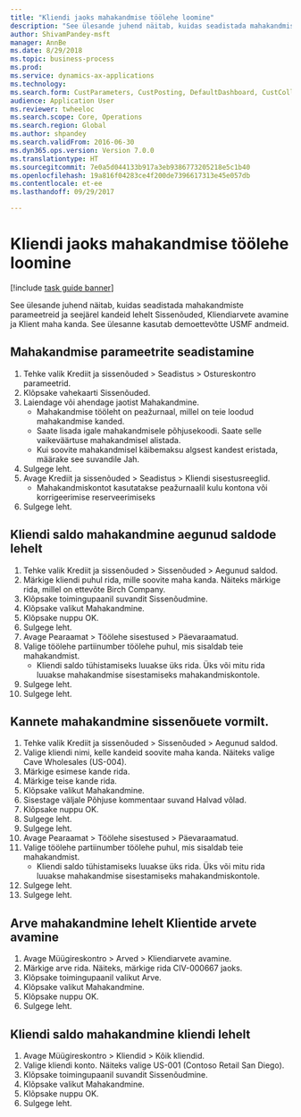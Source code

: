 ```yaml
--- 
title: "Kliendi jaoks mahakandmise töölehe loomine"
description: "See ülesande juhend näitab, kuidas seadistada mahakandmiste parameetreid ja seejärel kandeid lehelt Sissenõuded, Kliendiarvete avamine ja Klient maha kanda."
author: ShivamPandey-msft
manager: AnnBe
ms.date: 8/29/2018
ms.topic: business-process
ms.prod: 
ms.service: dynamics-ax-applications
ms.technology: 
ms.search.form: CustParameters, CustPosting, DefaultDashboard, CustCollectionsPoolsListPage, CustWriteOff, LedgerJournalTable, LedgerJournalTransDaily, CustCollections, CustOpenInvoicesListPage, CustTable
audience: Application User
ms.reviewer: twheeloc
ms.search.scope: Core, Operations
ms.search.region: Global
ms.author: shpandey
ms.search.validFrom: 2016-06-30
ms.dyn365.ops.version: Version 7.0.0
ms.translationtype: HT
ms.sourcegitcommit: 7e0a5d044133b917a3eb9386773205218e5c1b40
ms.openlocfilehash: 19a816f04283ce4f200de7396617313e45e057db
ms.contentlocale: et-ee
ms.lasthandoff: 09/29/2017

---
```

# <a name="create-a-write-off-journal-for-a-customer"></a>Kliendi jaoks mahakandmise töölehe loomine

[!include [task guide banner](../../includes/task-guide-banner.md)]

See ülesande juhend näitab, kuidas seadistada mahakandmiste parameetreid ja seejärel kandeid lehelt Sissenõuded, Kliendiarvete avamine ja Klient maha kanda. See ülesanne kasutab demoettevõtte USMF andmeid.


## <a name="set-up-the-write-off-parameters"></a>Mahakandmise parameetrite seadistamine
1. Tehke valik Krediit ja sissenõuded > Seadistus > Ostureskontro parameetrid.
2. Klõpsake vahekaarti Sissenõuded.
3. Laiendage või ahendage jaotist Mahakandmine.
    * Mahakandmise tööleht on peažurnaal, millel on teie loodud mahakandmise kanded.  
    * Saate lisada igale mahakandmisele põhjusekoodi. Saate selle vaikeväärtuse mahakandmisel alistada.  
    * Kui soovite mahakandmisel käibemaksu algsest kandest eristada, määrake see suvandile Jah.  
4. Sulgege leht.
5. Avage Krediit ja sissenõuded > Seadistus > Kliendi sisestusreeglid.
    * Mahakandmiskontot kasutatakse peažurnaalil kulu kontona või korrigeerimise reserveerimiseks   
6. Sulgege leht.

## <a name="write-off-a-customer-balance-from-the-aged-balances-page"></a>Kliendi saldo mahakandmine aegunud saldode lehelt
1. Tehke valik Krediit ja sissenõuded > Sissenõuded > Aegunud saldod.
2. Märkige kliendi puhul rida, mille soovite maha kanda. Näiteks märkige rida, millel on ettevõte Birch Company.
3. Klõpsake toimingupaanil suvandit Sissenõudmine.
4. Klõpsake valikut Mahakandmine.
5. Klõpsake nuppu OK.
6. Sulgege leht.
7. Avage Pearaamat > Töölehe sisestused > Päevaraamatud.
8. Valige töölehe partiinumber töölehe puhul, mis sisaldab teie mahakandmist.
    * Kliendi saldo tühistamiseks luuakse üks rida. Üks või mitu rida luuakse mahakandmise sisestamiseks mahakandmiskontole.  
9. Sulgege leht.
10. Sulgege leht.

## <a name="write-off-transactions-from-the-collections-form"></a>Kannete mahakandmine sissenõuete vormilt.
1. Tehke valik Krediit ja sissenõuded > Sissenõuded > Aegunud saldod.
2. Valige kliendi nimi, kelle kandeid soovite maha kanda. Näiteks valige Cave Wholesales (US-004).
3. Märkige esimese kande rida.
4. Märkige teise kande rida.
5. Klõpsake valikut Mahakandmine.
6. Sisestage väljale Põhjuse kommentaar suvand Halvad võlad.
7. Klõpsake nuppu OK.
8. Sulgege leht.
9. Sulgege leht.
10. Avage Pearaamat > Töölehe sisestused > Päevaraamatud.
11. Valige töölehe partiinumber töölehe puhul, mis sisaldab teie mahakandmist.
    * Kliendi saldo tühistamiseks luuakse üks rida. Üks või mitu rida luuakse mahakandmise sisestamiseks mahakandmiskontole.  
12. Sulgege leht.
13. Sulgege leht.

## <a name="write-off-an-invoice-from-the-open-customers-invoices-page"></a>Arve mahakandmine lehelt Klientide arvete avamine
1. Avage Müügireskontro > Arved > Kliendiarvete avamine.
2. Märkige arve rida. Näiteks, märkige rida CIV-000667 jaoks.
3. Klõpsake toimingupaanil valikut Arve.
4. Klõpsake valikut Mahakandmine.
5. Klõpsake nuppu OK.
6. Sulgege leht.

## <a name="write-off-a-customer-balance-from-the-customer-page"></a>Kliendi saldo mahakandmine kliendi lehelt
1. Avage Müügireskontro > Kliendid > Kõik kliendid.
2. Valige kliendi konto. Näiteks valige US-001 (Contoso Retail San Diego).
3. Klõpsake toimingupaanil suvandit Sissenõudmine.
4. Klõpsake valikut Mahakandmine.
5. Klõpsake nuppu OK.
6. Sulgege leht.


